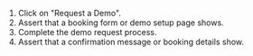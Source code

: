 1. Click on "Request a Demo".
2. Assert that a booking form or demo setup page shows.
3. Complete the demo request process.
4. Assert that a confirmation message or booking details show.